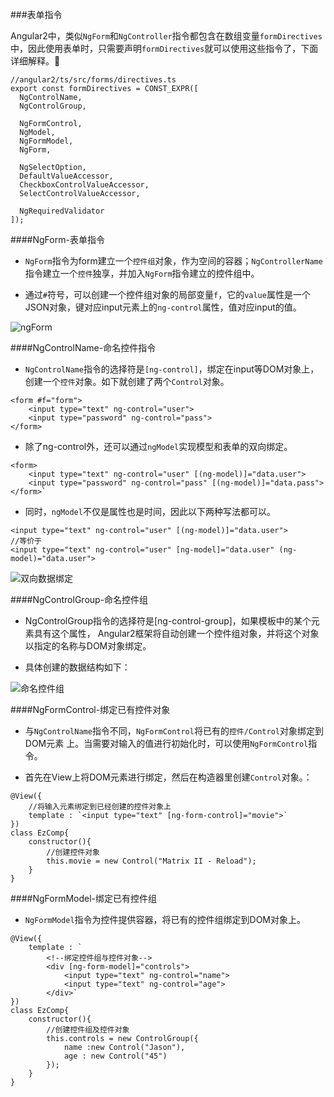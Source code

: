###表单指令

Angular2中，类似`NgForm`和`NgController`指令都包含在数组变量`formDirectives`中，因此使用表单时，只需要声明`formDirectives`就可以使用这些指令了，下面详细解释。

```
//angular2/ts/src/forms/directives.ts
export const formDirectives = CONST_EXPR([
  NgControlName,
  NgControlGroup,
 
  NgFormControl,
  NgModel,
  NgFormModel,
  NgForm,
 
  NgSelectOption,
  DefaultValueAccessor,
  CheckboxControlValueAccessor,
  SelectControlValueAccessor,
 
  NgRequiredValidator
]);
```

####NgForm-表单指令

- `NgForm`指令为form建立一个`控件组`对象，作为空间的容器；`NgControllerName`指令建立一个`控件`独享，并加入`NgForm`指令建立的控件组中。

- 通过`#`符号，可以创建一个控件组对象的局部变量`f`，它的`value`属性是一个JSON对象，键对应input元素上的`ng-control`属性，值对应input的值。

![ngForm](http://www.hubwiz.com/course/5599d367a164dd0d75929c76/img/ngform.jpg)


####NgControlName-命名控件指令
- `NgControlName`指令的选择符是`[ng-control]`，绑定在input等DOM对象上，创建一个`控件`对象。如下就创建了两个`Control`对象。

```
<form #f="form">
    <input type="text" ng-control="user">
    <input type="password" ng-control="pass">
</form>
```

- 除了ng-control外，还可以通过`ngModel`实现模型和表单的双向绑定。

```
<form>
    <input type="text" ng-control="user" [(ng-model)]="data.user">
    <input type="password" ng-control="pass" [(ng-model)]="data.pass">
</form>`
```

- 同时，`ngModel`不仅是属性也是时间，因此以下两种写法都可以。

```
<input type="text" ng-control="user" [(ng-model)]="data.user">
//等价于
<input type="text" ng-control="user" [ng-model]="data.user" (ng-model)="data.user">
```
![双向数据绑定](http://www.hubwiz.com/course/5599d367a164dd0d75929c76/img/ngform2.jpg)

####NgControlGroup-命名控件组

- NgControlGroup指令的选择符是[ng-control-group]，如果模板中的某个元素具有这个属性， Angular2框架将自动创建一个控件组对象，并将这个对象以指定的名称与DOM对象绑定。

- 具体创建的数据结构如下：

![命名控件组](http://www.hubwiz.com/course/5599d367a164dd0d75929c76/img/ngcg.jpg)

####NgFormControl-绑定已有控件对象

- 与`NgControlName`指令不同，`NgFormControl`将已有的`控件/Control`对象绑定到DOM元素 上。当需要对输入的值进行初始化时，可以使用`NgFormControl`指令。

- 首先在View上将DOM元素进行绑定，然后在构造器里创建`Control`对象。：

```
@View({
    //将输入元素绑定到已经创建的控件对象上
    template : `<input type="text" [ng-form-control]="movie">`
})
class EzComp{
    constructor(){
        //创建控件对象
        this.movie = new Control("Matrix II - Reload");
    }
}
```

####NgFormModel-绑定已有控件组

- `NgFormModel`指令为控件提供容器，将已有的控件组绑定到DOM对象上。

```
@View({
    template : `
        <!--绑定控件组与控件对象-->
        <div [ng-form-model]="controls">
            <input type="text" ng-control="name">
            <input type="text" ng-control="age">
        </div>`
})
class EzComp{
    constructor(){
        //创建控件组及控件对象
        this.controls = new ControlGroup({
            name :new Control("Jason"),
            age : new Control("45")
        });
    }
}
```